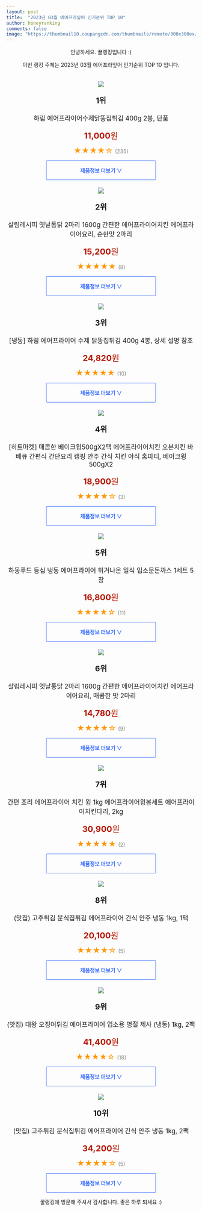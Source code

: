 ```yaml
---
layout: post
title:  "2023년 03월 에어프라잎어 인기순위 TOP 10"
author: honeyranking
comments: false
image: "https://thumbnail10.coupangcdn.com/thumbnails/remote/300x300ex/image/vendor_inventory/241f/021e2d420e8c9cccb997742c93be317b08780c6bcf69191d25ecca719cab.jpg"
---
```

<p style="text-align: center;">안녕하세요. 꿀랭킹입니다 :)</p>
<p style="text-align: center;">이번 랭킹 주제는 2023년 03월 에어프라잎어 인기순위 TOP 10 입니다.</p><center><img src="https://thumbnail10.coupangcdn.com/thumbnails/remote/300x300ex/image/vendor_inventory/241f/021e2d420e8c9cccb997742c93be317b08780c6bcf69191d25ecca719cab.jpg" style="margin-top:20px" /></center><p style="text-align: center; font-size: 20px"><b>1위</b></p><p style="text-align: center; font-size: 17px">하림 에어프라이어수제닭똥집튀김 400g 2봉, 단품</p><p style="text-align: center;"><span style="color: #b61800; font-size: 22px;"><b>11,000</b>원</span></p><p style="text-align: center;"><span style="color: #ff9600; font-size: 20px;">★★★★☆ </span><span style="color: #878787;">(235)</span></p><center><a href="https://link.coupang.com/a/RT5jw"><div style="font-size: 14px; display: inline-block; padding: 15px 90px; color: #346aff; border-radius: 2px; border: 1px solid #346aff; cursor: pointer;"><b>제품정보 더보기 &or;</b></div></a></center><center><img src="https://thumbnail6.coupangcdn.com/thumbnails/remote/300x300ex/image/vendor_inventory/6922/11ef2dd2c24965fd8261cc15cdf3670d4e08b1232715f251fcba468782b0.png" style="margin-top:20px" /></center><p style="text-align: center; font-size: 20px"><b>2위</b></p><p style="text-align: center; font-size: 17px">살림레시피 옛날통닭 2마리 1600g 간편한 에어프라이어치킨 에어프라이어요리, 순한맛 2마리</p><p style="text-align: center;"><span style="color: #b61800; font-size: 22px;"><b>15,200</b>원</span></p><p style="text-align: center;"><span style="color: #ff9600; font-size: 20px;">★★★★★ </span><span style="color: #878787;">(8)</span></p><center><a href="https://link.coupang.com/a/RT5jy"><div style="font-size: 14px; display: inline-block; padding: 15px 90px; color: #346aff; border-radius: 2px; border: 1px solid #346aff; cursor: pointer;"><b>제품정보 더보기 &or;</b></div></a></center><center><img src="https://thumbnail6.coupangcdn.com/thumbnails/remote/300x300ex/image/vendor_inventory/50bd/3d97b1057d4a8199db659b88803ad1a9e7f7d6fd10d53bfc0ea17e8d4b9a.jpg" style="margin-top:20px" /></center><p style="text-align: center; font-size: 20px"><b>3위</b></p><p style="text-align: center; font-size: 17px">[냉동] 하림 에어프라이어 수제 닭똥집튀김 400g 4봉, 상세 설명 참조</p><p style="text-align: center;"><span style="color: #b61800; font-size: 22px;"><b>24,820</b>원</span></p><p style="text-align: center;"><span style="color: #ff9600; font-size: 20px;">★★★★★ </span><span style="color: #878787;">(10)</span></p><center><a href="https://link.coupang.com/a/RT5jB"><div style="font-size: 14px; display: inline-block; padding: 15px 90px; color: #346aff; border-radius: 2px; border: 1px solid #346aff; cursor: pointer;"><b>제품정보 더보기 &or;</b></div></a></center><center><img src="https://thumbnail8.coupangcdn.com/thumbnails/remote/300x300ex/image/vendor_inventory/0f3d/7f71f9e5911cbdc47c0482053c28878a6c2b1d1df4030db729333e4cd6f3.jpg" style="margin-top:20px" /></center><p style="text-align: center; font-size: 20px"><b>4위</b></p><p style="text-align: center; font-size: 17px">[히트마켓] 매콤한 베이크윙500gX2팩 에어프라이어치킨 오븐치킨 바베큐 간편식 간단요리 캠핑 안주 간식 치킨 야식 홈파티, 베이크윙500gX2</p><p style="text-align: center;"><span style="color: #b61800; font-size: 22px;"><b>18,900</b>원</span></p><p style="text-align: center;"><span style="color: #ff9600; font-size: 20px;">★★★★☆ </span><span style="color: #878787;">(3)</span></p><center><a href="https://www.coupang.com/vp/products/7151587255?itemId=17980751790&q=%EC%97%90%EC%96%B4%ED%94%84%EB%9D%BC%EC%9E%8E%EC%96%B4&sourceType=search&searchId=8932e78b1b964c0a968518bf1e4f398a"><div style="font-size: 14px; display: inline-block; padding: 15px 90px; color: #346aff; border-radius: 2px; border: 1px solid #346aff; cursor: pointer;"><b>제품정보 더보기 &or;</b></div></a></center><center><img src="https://thumbnail7.coupangcdn.com/thumbnails/remote/300x300ex/image/vendor_inventory/4dd3/c612a36431e2015b364f9a42e950bd8d87de30cbe996d4c77b9b5a2a3b89.jpg" style="margin-top:20px" /></center><p style="text-align: center; font-size: 20px"><b>5위</b></p><p style="text-align: center; font-size: 17px">하몽푸드 등심 냉동 에어프라이어 튀겨나온 일식 입소문돈까스 1세트 5장</p><p style="text-align: center;"><span style="color: #b61800; font-size: 22px;"><b>16,800</b>원</span></p><p style="text-align: center;"><span style="color: #ff9600; font-size: 20px;">★★★★☆ </span><span style="color: #878787;">(11)</span></p><center><a href="https://link.coupang.com/a/RT5jC"><div style="font-size: 14px; display: inline-block; padding: 15px 90px; color: #346aff; border-radius: 2px; border: 1px solid #346aff; cursor: pointer;"><b>제품정보 더보기 &or;</b></div></a></center><center><img src="https://thumbnail6.coupangcdn.com/thumbnails/remote/300x300ex/image/vendor_inventory/6922/11ef2dd2c24965fd8261cc15cdf3670d4e08b1232715f251fcba468782b0.png" style="margin-top:20px" /></center><p style="text-align: center; font-size: 20px"><b>6위</b></p><p style="text-align: center; font-size: 17px">살림레시피 옛날통닭 2마리 1600g 간편한 에어프라이어치킨 에어프라이어요리, 매콤한 맛 2마리</p><p style="text-align: center;"><span style="color: #b61800; font-size: 22px;"><b>14,780</b>원</span></p><p style="text-align: center;"><span style="color: #ff9600; font-size: 20px;">★★★★☆ </span><span style="color: #878787;">(9)</span></p><center><a href="https://link.coupang.com/a/RT5jD"><div style="font-size: 14px; display: inline-block; padding: 15px 90px; color: #346aff; border-radius: 2px; border: 1px solid #346aff; cursor: pointer;"><b>제품정보 더보기 &or;</b></div></a></center><center><img src="https://thumbnail9.coupangcdn.com/thumbnails/remote/300x300ex/image/vendor_inventory/4b2d/da9789d9e9d1f10716fc56f78c61ed757fc8a67d80abd69e6158301d9dc5.png" style="margin-top:20px" /></center><p style="text-align: center; font-size: 20px"><b>7위</b></p><p style="text-align: center; font-size: 17px">간편 조리 에어프라이어 치킨 윙 1kg 에어프라이어윙봉세트 에어프라이어치킨다리, 2kg</p><p style="text-align: center;"><span style="color: #b61800; font-size: 22px;"><b>30,900</b>원</span></p><p style="text-align: center;"><span style="color: #ff9600; font-size: 20px;">★★★★★ </span><span style="color: #878787;">(2)</span></p><center><a href="https://www.coupang.com/vp/products/4562556236?itemId=5560106744&q=%EC%97%90%EC%96%B4%ED%94%84%EB%9D%BC%EC%9E%8E%EC%96%B4&sourceType=search&searchId=8932e78b1b964c0a968518bf1e4f398a"><div style="font-size: 14px; display: inline-block; padding: 15px 90px; color: #346aff; border-radius: 2px; border: 1px solid #346aff; cursor: pointer;"><b>제품정보 더보기 &or;</b></div></a></center><center><img src="https://thumbnail9.coupangcdn.com/thumbnails/remote/300x300ex/image/vendor_inventory/3c61/fa39460bfdf36fb32d7c1185464206182c3a8491ed4db6a49bf132909d45.jpg" style="margin-top:20px" /></center><p style="text-align: center; font-size: 20px"><b>8위</b></p><p style="text-align: center; font-size: 17px">(맛집) 고추튀김 분식집튀김 에어프라이어 간식 안주 냉동 1kg, 1팩</p><p style="text-align: center;"><span style="color: #b61800; font-size: 22px;"><b>20,100</b>원</span></p><p style="text-align: center;"><span style="color: #ff9600; font-size: 20px;">★★★★☆ </span><span style="color: #878787;">(5)</span></p><center><a href="https://www.coupang.com/vp/products/6054187542?itemId=11106122777&q=%EC%97%90%EC%96%B4%ED%94%84%EB%9D%BC%EC%9E%8E%EC%96%B4&sourceType=search&searchId=8932e78b1b964c0a968518bf1e4f398a"><div style="font-size: 14px; display: inline-block; padding: 15px 90px; color: #346aff; border-radius: 2px; border: 1px solid #346aff; cursor: pointer;"><b>제품정보 더보기 &or;</b></div></a></center><center><img src="https://thumbnail7.coupangcdn.com/thumbnails/remote/300x300ex/image/vendor_inventory/9a1a/f4dccff968dd61ce3ae2ea684623ceca96f5f2d92deceadbe76b266be441.jpg" style="margin-top:20px" /></center><p style="text-align: center; font-size: 20px"><b>9위</b></p><p style="text-align: center; font-size: 17px">(맛집) 대왕 오징어튀김 에어프라이어 업소용 명절 제사 (냉동) 1kg, 2팩</p><p style="text-align: center;"><span style="color: #b61800; font-size: 22px;"><b>41,400</b>원</span></p><p style="text-align: center;"><span style="color: #ff9600; font-size: 20px;">★★★★☆ </span><span style="color: #878787;">(18)</span></p><center><a href="https://link.coupang.com/a/RT5jE"><div style="font-size: 14px; display: inline-block; padding: 15px 90px; color: #346aff; border-radius: 2px; border: 1px solid #346aff; cursor: pointer;"><b>제품정보 더보기 &or;</b></div></a></center><center><img src="https://thumbnail9.coupangcdn.com/thumbnails/remote/300x300ex/image/vendor_inventory/3c61/fa39460bfdf36fb32d7c1185464206182c3a8491ed4db6a49bf132909d45.jpg" style="margin-top:20px" /></center><p style="text-align: center; font-size: 20px"><b>10위</b></p><p style="text-align: center; font-size: 17px">(맛집) 고추튀김 분식집튀김 에어프라이어 간식 안주 냉동 1kg, 2팩</p><p style="text-align: center;"><span style="color: #b61800; font-size: 22px;"><b>34,200</b>원</span></p><p style="text-align: center;"><span style="color: #ff9600; font-size: 20px;">★★★★☆ </span><span style="color: #878787;">(5)</span></p><center><a href="https://www.coupang.com/vp/products/6054187542?itemId=11106122779&q=%EC%97%90%EC%96%B4%ED%94%84%EB%9D%BC%EC%9E%8E%EC%96%B4&sourceType=search&searchId=8932e78b1b964c0a968518bf1e4f398a"><div style="font-size: 14px; display: inline-block; padding: 15px 90px; color: #346aff; border-radius: 2px; border: 1px solid #346aff; cursor: pointer;"><b>제품정보 더보기 &or;</b></div></a></center><p style="text-align: center;">꿀랭킹에 방문해 주셔서 감사합니다. 좋은 하루 되세요 :)</p>